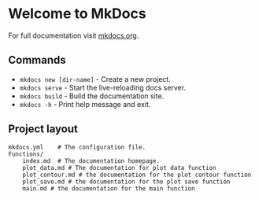 # Welcome to MkDocs

For full documentation visit [mkdocs.org](https://www.mkdocs.org).

## Commands

* `mkdocs new [dir-name]` - Create a new project.
* `mkdocs serve` - Start the live-reloading docs server.
* `mkdocs build` - Build the documentation site.
* `mkdocs -h` - Print help message and exit.

## Project layout

    mkdocs.yml    # The configuration file.
    Functions/
        index.md  # The documentation homepage.
        plot_data.md # The documentation for plot data function
        plot_contour.md # the documentation for the plot contour function
        plot_save.md # the documentation for the plot save function
        main.md # the documentation for the main function

   


